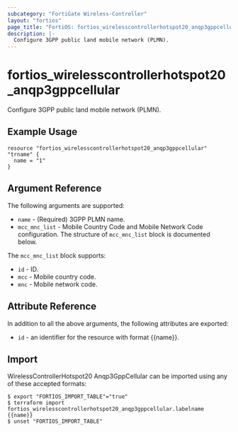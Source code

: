 ```yaml
---
subcategory: "FortiGate Wireless-Controller"
layout: "fortios"
page_title: "FortiOS: fortios_wirelesscontrollerhotspot20_anqp3gppcellular"
description: |-
  Configure 3GPP public land mobile network (PLMN).
---
```


# fortios_wirelesscontrollerhotspot20_anqp3gppcellular
Configure 3GPP public land mobile network (PLMN).

## Example Usage

```hcl
resource "fortios_wirelesscontrollerhotspot20_anqp3gppcellular" "trname" {
  name = "1"
}
```

## Argument Reference

The following arguments are supported:

* `name` - (Required) 3GPP PLMN name.
* `mcc_mnc_list` - Mobile Country Code and Mobile Network Code configuration. The structure of `mcc_mnc_list` block is documented below.

The `mcc_mnc_list` block supports:

* `id` - ID.
* `mcc` - Mobile country code.
* `mnc` - Mobile network code.


## Attribute Reference

In addition to all the above arguments, the following attributes are exported:
* `id` - an identifier for the resource with format {{name}}.

## Import

WirelessControllerHotspot20 Anqp3GppCellular can be imported using any of these accepted formats:
```
$ export "FORTIOS_IMPORT_TABLE"="true"
$ terraform import fortios_wirelesscontrollerhotspot20_anqp3gppcellular.labelname {{name}}
$ unset "FORTIOS_IMPORT_TABLE"
```
